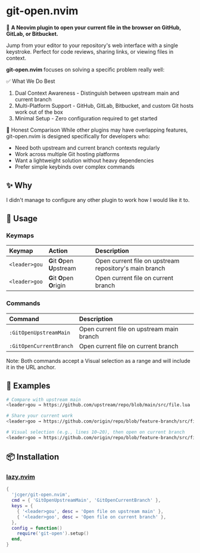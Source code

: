 # git-open.nvim

🚀 **A Neovim plugin to open your current file in the browser on GitHub, GitLab, or Bitbucket.**

Jump from your editor to your repository's web interface with a single keystroke. Perfect for code reviews, sharing links, or viewing files in context.

**git-open.nvim** focuses on solving a specific problem really well:

✅ What We Do Best

1. Dual Context Awareness - Distinguish between upstream main and current branch
2. Multi-Platform Support - GitHub, GitLab, Bitbucket, and custom Git hosts work out of the box
3. Minimal Setup - Zero configuration required to get started

🤔 Honest Comparison
While other plugins may have overlapping features, git-open.nvim is designed specifically for developers who:

- Need both upstream and current branch contexts regularly
- Work across multiple Git hosting platforms
- Want a lightweight solution without heavy dependencies
- Prefer simple keybinds over complex commands

## ✨ Why

I didn't manage to configure any other plugin to work how I would like it to.

## 🚀 Usage

### Keymaps

| Keymap        | Action                        | Description                                            |
| :------------ | :---------------------------- | :----------------------------------------------------- |
| `<leader>gou` | **G**it **O**pen **U**pstream | Open current file on upstream repository's main branch |
| `<leader>goo` | **G**it **O**pen **O**rigin   | Open current file on current branch                    |

### Commands

| Command                 | Description                               |
| :---------------------- | :---------------------------------------- |
| `:GitOpenUpstreamMain`  | Open current file on upstream main branch |
| `:GitOpenCurrentBranch` | Open current file on current branch       |

Note: Both commands accept a Visual selection as a range and will include it in the URL anchor.

## 📸 Examples

```bash
# Compare with upstream main
<leader>gou → https://github.com/upstream/repo/blob/main/src/file.lua

# Share your current work
<leader>goo → https://github.com/origin/repo/blob/feature-branch/src/file.lua

# Visual selection (e.g., lines 10–20), then open on current branch
<leader>goo → https://github.com/origin/repo/blob/feature-branch/src/file.lua#L10-L20
```

## 📦 Installation

### [lazy.nvim](https://github.com/folke/lazy.nvim)

```lua
{
  'jcger/git-open.nvim',
  cmd = { 'GitOpenUpstreamMain', 'GitOpenCurrentBranch' },
  keys = {
    { '<leader>gou', desc = 'Open file on upstream main' },
    { '<leader>goo', desc = 'Open file on current branch' },
  },
  config = function()
    require('git-open').setup()
  end,
}
```
